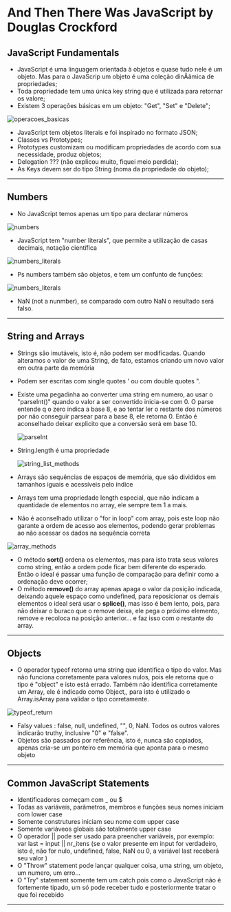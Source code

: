 # **And Then There Was JavaScript** by Douglas Crockford

## JavaScript Fundamentals

* JavaScript é uma linguagem orientada à objetos e quase tudo nele é um objeto. Mas para o JavaScrip um objeto é uma coleção dinÂâmica de propriedades;
* Toda propriedade tem uma única key string que é utilizada para retornar os valore;
* Existem 3 operações básicas em um objeto: "Get", "Set" e "Delete";

![operacoes_basicas](img/img7.png) 

* JavaScript tem objetos literais e foi inspirado no formato JSON;
* Classes vs Prototypes;
* Prototypes customizam ou modificam propriedades de acordo com sua necessidade, produz objetos;
* Delegation ??? (não explicou muito, fiquei meio perdida);
* As Keys devem ser do tipo String (noma da propriedade do objeto);

_______________________________

## Numbers 

* No JavaScript temos apenas um tipo para declarar números

![numbers](img/img8.png) 

* JavaScript tem "number literals", que permite a utilização de casas decimais, notação científica

 ![numbers_literals](img/img9.png) 

 * Ps numbers também são objetos, e tem um confunto de funções:

![numbers_literals](img/img10.png) 

* NaN (not a nunmber), se comparado com outro NaN o resultado será falso. 
_______________________________

## String and Arrays

* Strings são imutáveis, isto é, não podem ser modificadas. Quando alteramos o valor de uma String, de fato, estamos criando um novo valor em outra parte da memória
* Podem ser escritas com single quotes ' ou com double quotes ".
* Existe uma pegadinha ao converter uma string em numero, ao usar o "parseInt()" quando o valor a ser convertido inicia-se com 0. O parse entende q o zero indica a base 8, e ao tentar ler o restante dos números por não conseguir parsear para a base 8, ele retorna 0. Então é aconselhado deixar explicito que a conversão será em base 10.

  ![parseInt](img/img11.png) 

* String.length é uma propriedade

  ![string_list_methods](img/img12.png) 

* Arrays são sequências de espaços de memória, que são divididos em tamanhos iguais e acessíveis pelo índice
* Arrays tem uma propriedade length especial, que não indicam a quantidade de elementos no array, ele sempre tem 1 a mais.
* Não é aconselhado utilizar o "for in loop" com array, pois este loop não garante a ordem de acesso aos elementos, podendo gerar problemas ao não acessar os dados na sequência correta

![array_methods](img/img13.png)

* O método **sort()** ordena os elementos, mas para isto trata seus valores como string, então a ordem pode ficar bem diferente do esperado. Então o ideal é passar uma função de comparação para definir como a ordenação deve ocorrer;
* O método **remove()** do array apenas apaga o valor da posição indicada, deixando aquele espaço como undefined, para reposicionar os demais elementos o ideal será usar o **splice()**, mas isso é bem lento, pois, para não deixar o buraco que o remove deixa, ele pega o próximo elemento, remove e recoloca na posição anterior... e faz isso com o restante do array.

_______________________________

## Objects

* O operador typeof retorna uma string que identifica o tipo do valor. Mas não funciona corretamente para valores nulos, pois ele retorna que o tipo é "object" e isto está errado. Também não identifica corretamente um Array, ele é indicado como Object,, para isto é utilizado o Array.isArray para validar o tipo corretamente. 

![typeof_return](img/img14.png)

* Falsy values : false, null, undefined, "", 0, NaN. Todos os outros valores indicarão truthy, inclusive "0" e "false".
* Objetos são passados por referência, isto é, nunca são copiados, apenas cria-se um ponteiro em memória que aponta para o mesmo objeto


_______________________________

## Common JavaScript Statements

* Identificadores começam com _ ou $
* Todas as variáveis, parâmetros, membros e funções seus nomes iniciam com lower case
* Somente construtures iniciam seu nome com upper case
* Somente variáveos globais são totalmente upper case
* O operador || pode ser usado para preencher variáveis, por exemplo: var last = input || nr_itens (se o valor presente em input for verdadeiro, isto é, não for nulo, undefined, false, NaN ou 0, a variável last receberá seu valor )
* O "Throw" statement pode lançar qualquer coisa, uma string, um objeto, um numero, um erro...
* O "Try" statement somente tem um catch pois como o JavaScript não é fortemente tipado, um só pode receber tudo e posteriormente tratar o que foi recebido 

_______________________________